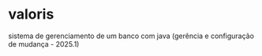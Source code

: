 # valoris
sistema de gerenciamento de um banco com java (gerência e configuração de mudança - 2025.1)
